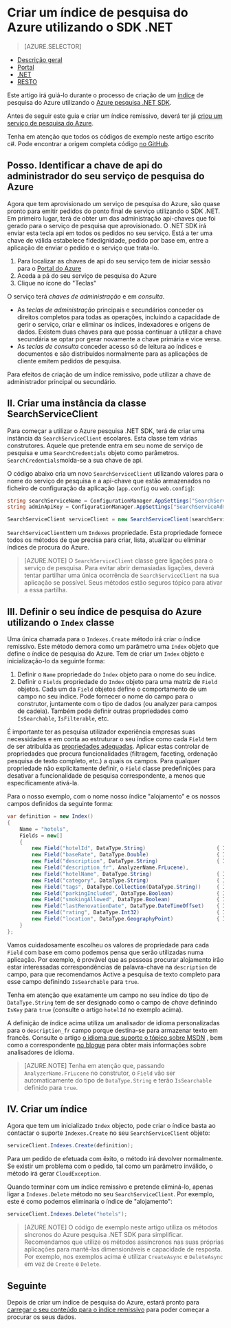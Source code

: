<properties
    pageTitle="Criar um índice de pesquisa do Azure utilizando o SDK .NET | Microsoft Azure | Serviço de pesquisa alojado na nuvem"
    description="Crie um índice remissivo no código utilizando o Azure pesquisa .NET SDK."
    services="search"
    documentationCenter=""
    authors="brjohnstmsft"
    manager="jhubbard"
    editor=""
    tags="azure-portal"/>

<tags
    ms.service="search"
    ms.devlang="dotnet"
    ms.workload="search"
    ms.topic="get-started-article"
    ms.tgt_pltfrm="na"
    ms.date="08/29/2016"
    ms.author="brjohnst"/>

# <a name="create-an-azure-search-index-using-the-net-sdk"></a>Criar um índice de pesquisa do Azure utilizando o SDK .NET
> [AZURE.SELECTOR]
- [Descrição geral](search-what-is-an-index.md)
- [Portal](search-create-index-portal.md)
- [.NET](search-create-index-dotnet.md)
- [RESTO](search-create-index-rest-api.md)


Este artigo irá guiá-lo durante o processo de criação de um [índice](https://msdn.microsoft.com/library/azure/dn798941.aspx) de pesquisa do Azure utilizando o [Azure pesquisa .NET SDK](https://msdn.microsoft.com/library/azure/dn951165.aspx).

Antes de seguir este guia e criar um índice remissivo, deverá ter já [criou um serviço de pesquisa do Azure](search-create-service-portal.md).

Tenha em atenção que todos os códigos de exemplo neste artigo escrito c#. Pode encontrar a origem completa código [no GitHub](http://aka.ms/search-dotnet-howto).

## <a name="i-identify-your-azure-search-services-admin-api-key"></a>Posso. Identificar a chave de api do administrador do seu serviço de pesquisa do Azure
Agora que tem aprovisionado um serviço de pesquisa do Azure, são quase pronto para emitir pedidos do ponto final de serviço utilizando o SDK .NET. Em primeiro lugar, terá de obter um das administração api-chaves que foi gerado para o serviço de pesquisa que aprovisionado. O .NET SDK irá enviar esta tecla api em todos os pedidos no seu serviço. Está a ter uma chave de válida estabelece fidedignidade, pedido por base em, entre a aplicação de enviar o pedido e o serviço que trata-lo.

1. Para localizar as chaves de api do seu serviço tem de iniciar sessão para o [Portal do Azure](https://portal.azure.com/)
2. Aceda a pá do seu serviço de pesquisa do Azure
3. Clique no ícone do "Teclas"

O serviço terá *chaves de administração* e em *consulta*.

  - As *teclas de administração* principais e secundários conceder os direitos completos para todas as operações, incluindo a capacidade de gerir o serviço, criar e eliminar os índices, indexadores e origens de dados. Existem duas chaves para que possa continuar a utilizar a chave secundária se optar por gerar novamente a chave primária e vice versa.
  - As *teclas de consulta* conceder acesso só de leitura ao índices e documentos e são distribuídos normalmente para as aplicações de cliente emitem pedidos de pesquisa.

Para efeitos de criação de um índice remissivo, pode utilizar a chave de administrador principal ou secundário.

<a name="CreateSearchServiceClient"></a>
## <a name="ii-create-an-instance-of-the-searchserviceclient-class"></a>II. Criar uma instância da classe SearchServiceClient
Para começar a utilizar o Azure pesquisa .NET SDK, terá de criar uma instância da `SearchServiceClient` escolares. Esta classe tem várias construtores. Aquele que pretende entra em seu nome de serviço de pesquisa e uma `SearchCredentials` objeto como parâmetros. `SearchCredentials`molda-se a sua chave de api.

O código abaixo cria um novo `SearchServiceClient` utilizando valores para o nome do serviço de pesquisa e a api-chave que estão armazenados no ficheiro de configuração da aplicação (`app.config` ou `web.config`):

```csharp
string searchServiceName = ConfigurationManager.AppSettings["SearchServiceName"];
string adminApiKey = ConfigurationManager.AppSettings["SearchServiceAdminApiKey"];

SearchServiceClient serviceClient = new SearchServiceClient(searchServiceName, new SearchCredentials(adminApiKey));
```

`SearchServiceClient`tem um `Indexes` propriedade. Esta propriedade fornece todos os métodos de que precisa para criar, lista, atualizar ou eliminar índices de procura do Azure.

> [AZURE.NOTE] O `SearchServiceClient` classe gere ligações para o serviço de pesquisa. Para evitar abrir demasiadas ligações, deverá tentar partilhar uma única ocorrência de `SearchServiceClient` na sua aplicação se possível. Seus métodos estão seguros tópico para ativar a essa partilha.

<a name="DefineIndex"></a>
## <a name="iii-define-your-azure-search-index-using-the-index-class"></a>III. Definir o seu índice de pesquisa do Azure utilizando o `Index` classe
Uma única chamada para o `Indexes.Create` método irá criar o índice remissivo. Este método demora como um parâmetro uma `Index` objeto que define o índice de pesquisa do Azure. Tem de criar um `Index` objeto e inicialização-lo da seguinte forma:

1. Definir o `Name` propriedade do `Index` objeto para o nome do seu índice.
2. Definir o `Fields` propriedade do `Index` objeto para uma matriz de `Field` objetos. Cada um da `Field` objetos define o comportamento de um campo no seu índice. Pode fornecer o nome do campo para o construtor, juntamente com o tipo de dados (ou analyzer para campos de cadeia). Também pode definir outras propriedades como `IsSearchable`, `IsFilterable`, etc.

É importante ter as pesquisa utilizador experiência empresas suas necessidades e em conta ao estruturar o seu índice como cada `Field` tem de ser atribuída as [propriedades adequadas](https://msdn.microsoft.com/library/azure/dn798941.aspx). Aplicar estas controlar de propriedades que procura funcionalidades (filtragem, faceting, ordenação pesquisa de texto completo, etc.) a quais os campos. Para qualquer propriedade não explicitamente definir, o `Field` classe predefinições para desativar a funcionalidade de pesquisa correspondente, a menos que especificamente ativá-la.

Para o nosso exemplo, com o nome nosso índice "alojamento" e os nossos campos definidos da seguinte forma:

```csharp
var definition = new Index()
{
    Name = "hotels",
    Fields = new[]
    {
        new Field("hotelId", DataType.String)                       { IsKey = true, IsFilterable = true },
        new Field("baseRate", DataType.Double)                      { IsFilterable = true, IsSortable = true, IsFacetable = true },
        new Field("description", DataType.String)                   { IsSearchable = true },
        new Field("description_fr", AnalyzerName.FrLucene),
        new Field("hotelName", DataType.String)                     { IsSearchable = true, IsFilterable = true, IsSortable = true },
        new Field("category", DataType.String)                      { IsSearchable = true, IsFilterable = true, IsSortable = true, IsFacetable = true },
        new Field("tags", DataType.Collection(DataType.String))     { IsSearchable = true, IsFilterable = true, IsFacetable = true },
        new Field("parkingIncluded", DataType.Boolean)              { IsFilterable = true, IsFacetable = true },
        new Field("smokingAllowed", DataType.Boolean)               { IsFilterable = true, IsFacetable = true },
        new Field("lastRenovationDate", DataType.DateTimeOffset)    { IsFilterable = true, IsSortable = true, IsFacetable = true },
        new Field("rating", DataType.Int32)                         { IsFilterable = true, IsSortable = true, IsFacetable = true },
        new Field("location", DataType.GeographyPoint)              { IsFilterable = true, IsSortable = true }
    }
};
```

Vamos cuidadosamente escolheu os valores de propriedade para cada `Field` com base em como podemos pensa que serão utilizadas numa aplicação. Por exemplo, é provável que as pessoas procurar alojamento irão estar interessadas correspondências de palavra-chave na `description` de campo, para que recomendamos Active a pesquisa de texto completo para esse campo definindo `IsSearchable` para `true`.

Tenha em atenção que exatamente um campo no seu índice do tipo de `DataType.String` tem de ser designado como o campo de _chave_ definindo `IsKey` para `true` (consulte o artigo `hotelId` no exemplo acima).

A definição de índice acima utiliza um analisador de idioma personalizadas para o `description_fr` campo porque destina-se para armazenar texto em francês. Consulte o artigo [o idioma que suporte o tópico sobre MSDN](https://msdn.microsoft.com/library/azure/dn879793.aspx) , bem como a correspondente [no blogue](https://azure.microsoft.com/blog/language-support-in-azure-search/) para obter mais informações sobre analisadores de idioma.

> [AZURE.NOTE]  Tenha em atenção que, passando `AnalyzerName.FrLucene` no construtor, o `Field` vão ser automaticamente do tipo de `DataType.String` e terão `IsSearchable` definido para `true`.

## <a name="iv-create-the-index"></a>IV. Criar um índice
Agora que tem um inicializado `Index` objecto, pode criar o índice basta ao contactar o suporte `Indexes.Create` no seu `SearchServiceClient` objeto:

```csharp
serviceClient.Indexes.Create(definition);
```

Para um pedido de efetuada com êxito, o método irá devolver normalmente. Se existir um problema com o pedido, tal como um parâmetro inválido, o método irá gerar `CloudException`.

Quando terminar com um índice remissivo e pretende eliminá-lo, apenas ligar a `Indexes.Delete` método no seu `SearchServiceClient`. Por exemplo, este é como podemos eliminaria o índice de "alojamento":

```csharp
serviceClient.Indexes.Delete("hotels");
```

> [AZURE.NOTE] O código de exemplo neste artigo utiliza os métodos síncronos do Azure pesquisa .NET SDK para simplificar. Recomendamos que utilize os métodos assíncronos nas suas próprias aplicações para mantê-las dimensionáveis e capacidade de resposta. Por exemplo, nos exemplos acima é utilizar `CreateAsync` e `DeleteAsync` em vez de `Create` e `Delete`.

## <a name="next"></a>Seguinte
Depois de criar um índice de pesquisa do Azure, estará pronto para [carregar o seu conteúdo para o índice remissivo](search-what-is-data-import.md) para poder começar a procurar os seus dados.
